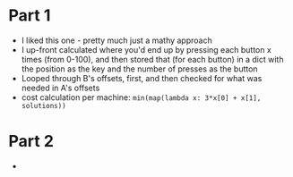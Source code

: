 # Part 1
* I liked this one - pretty much just a mathy approach
* I up-front calculated where you'd end up by pressing each button x times (from 0-100), and then stored that (for each button) in a dict with the position as the key and the number of presses as the button
* Looped through B's offsets, first, and then checked for what was needed in A's offsets
* cost calculation per machine: `min(map(lambda x: 3*x[0] + x[1], solutions))`

# Part 2
* 